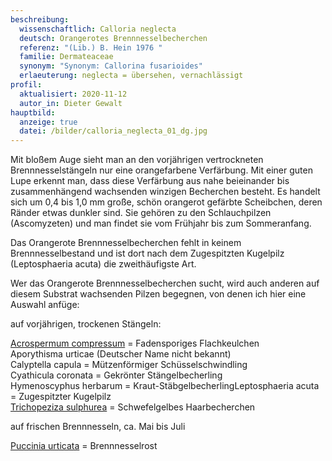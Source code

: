 ```yaml
---
beschreibung:
  wissenschaftlich: Calloria neglecta
  deutsch: Orangerotes Brennnesselbecherchen
  referenz: "(Lib.) B. Hein 1976 "
  familie: Dermateaceae
  synonym: "Synonym: Callorina fusarioides"
  erlaeuterung: neglecta = übersehen, vernachlässigt
profil:
  aktualisiert: 2020-11-12
  autor_in: Dieter Gewalt
hauptbild:
  anzeige: true
  datei: /bilder/calloria_neglecta_01_dg.jpg
---
```

Mit bloßem Auge sieht man an den vorjährigen vertrockneten Brennnesselstängeln nur eine orangefarbene Verfärbung. Mit einer guten Lupe erkennt man, dass diese Verfärbung aus nahe beieinander bis zusammenhängend wachsenden winzigen Becherchen besteht. Es handelt sich um 0,4 bis 1,0 mm große, schön orangerot gefärbte Scheibchen, deren Ränder etwas dunkler sind. Sie gehören zu den Schlauchpilzen (Ascomyzeten) und man findet sie vom Frühjahr bis zum Sommeranfang.

Das Orangerote Brennnesselbecherchen fehlt in keinem Brennnesselbestand und ist dort nach dem Zugespitzten Kugelpilz (Leptosphaeria acuta) die zweithäufigste Art. 

Wer das Orangerote Brennnesselbecherchen sucht, wird auch anderen auf diesem Substrat wachsenden Pilzen begegnen, von denen ich hier eine Auswahl anfüge:

auf vorjährigen, trockenen Stängeln:

[Acrospermum compressum](/pilze/acrospermum-fadensporiges-flachkeulchen)  =  Fadensporiges Flachkeulchen  
Aporythisma urticae  (Deutscher Name nicht bekannt)  
Calyptella capula  =  Mützenförmiger Schüsselschwindling  
Cyathicula coronata  =  Gekrönter Stängelbecherling  
Hymenoscyphus herbarum  =  Kraut-StäbgelbecherlingLeptosphaeria acuta  = Zugespitzter Kugelpilz  
[Trichopeziza sulphurea](/pilze/trichopeziza-sulphurea-schwefelgelbes-haarbecherchen)  =  Schwefelgelbes Haarbecherchen

auf frischen Brennnesseln, ca. Mai bis Juli

[Puccinia urticata](/pilze/puccinia-urticata-brennnesselrost)  =  Brennnesselrost